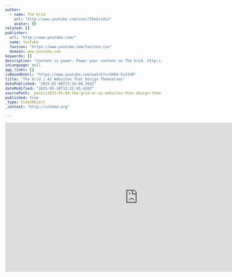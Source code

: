 ```yaml
---
author:
  - name: The Grid
    url: "http://www.youtube.com/user/TheGridio"
    avatar: {}
related: []
publisher:
  url: "http://www.youtube.com/"
  name: YouTube
  favicon: "https://www.youtube.com/favicon.ico"
  domain: www.youtube.com
keywords: []
description: "Content is power. Power your content on The Grid. http://www.thegrid.io This is not another do-it-yourself website builder. The Grid harnesses the power of artificial intelligence to take everything you throw at it - videos, images, text, urls and more - and automatically shape them into a custom website unique to you."
inLanguage: null
app_links: []
isBasedOnUrl: "https://www.youtube.com/watch?v=OXA4-5x31V0"
title: "The Grid | AI Websites That Design Themselves"
datePublished: "2015-05-08T15:16:06.364Z"
dateModified: "2015-05-18T13:22:45.420Z"
sourcePath: _posts/2015-05-08-the-grid-or-ai-websites-that-design-themselves.md
published: true
_type: VideoObject
_context: "http://schema.org"

---
```

<iframe src="https://cdn.embedly.com/widgets/media.html?src=http%3A%2F%2Fwww.youtube.com%2Fembed%2FOXA4-5x31V0%3Ffeature%3Doembed&amp;url=https%3A%2F%2Fwww.youtube.com%2Fwatch%3Fv%3DOXA4-5x31V0&amp;image=http%3A%2F%2Fi.ytimg.com%2Fvi%2FOXA4-5x31V0%2Fhqdefault.jpg&amp;key=b7d04c9b404c499eba89ee7072e1c4f7&amp;type=text%2Fhtml&amp;schema=youtube" width="854" height="480" scrolling="no" frameborder="0" allowfullscreen="allowfullscreen" style=""></iframe>